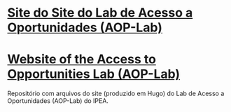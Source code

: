 # [Site do Site do Lab de Acesso a Oportunidades (AOP-Lab)](https://www.ipea.gov.br/acessooportunidades/)

# [Website of the Access to Opportunities Lab (AOP-Lab)](https://www.ipea.gov.br/acessooportunidades/en/)

Repositório com arquivos do site (produzido em Hugo) do Lab de Acesso a Oportunidades (AOP-Lab) do IPEA.

